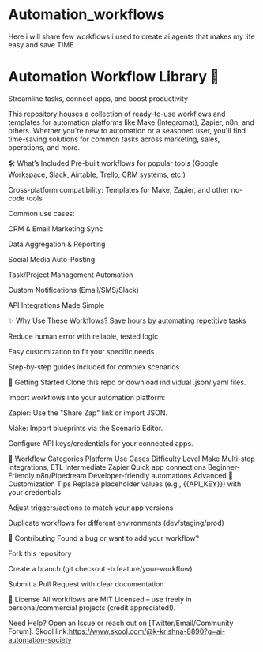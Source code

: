 # Automation_workflows
Here i will share few workflows i used to create ai agents that makes my life easy and save TIME

# Automation Workflow Library 🤖
Streamline tasks, connect apps, and boost productivity

This repository houses a collection of ready-to-use workflows and templates for automation platforms like Make (Integromat), Zapier, n8n, and others. Whether you're new to automation or a seasoned user, you'll find time-saving solutions for common tasks across marketing, sales, operations, and more.

🛠 What’s Included
Pre-built workflows for popular tools (Google Workspace, Slack, Airtable, Trello, CRM systems, etc.)

Cross-platform compatibility: Templates for Make, Zapier, and other no-code tools

Common use cases:

CRM & Email Marketing Sync

Data Aggregation & Reporting

Social Media Auto-Posting

Task/Project Management Automation

Custom Notifications (Email/SMS/Slack)

API Integrations Made Simple

✨ Why Use These Workflows?
Save hours by automating repetitive tasks

Reduce human error with reliable, tested logic

Easy customization to fit your specific needs

Step-by-step guides included for complex scenarios

🚀 Getting Started
Clone this repo or download individual .json/.yaml files.

Import workflows into your automation platform:

Zapier: Use the "Share Zap" link or import JSON.

Make: Import blueprints via the Scenario Editor.

Configure API keys/credentials for your connected apps.

📂 Workflow Categories
Platform	Use Cases	Difficulty Level
Make	Multi-step integrations, ETL	Intermediate
Zapier	Quick app connections	Beginner-Friendly
n8n/Pipedream	Developer-friendly automations	Advanced
🔧 Customization Tips
Replace placeholder values (e.g., {{API_KEY}}) with your credentials

Adjust triggers/actions to match your app versions

Duplicate workflows for different environments (dev/staging/prod)

🤝 Contributing
Found a bug or want to add your workflow?

Fork this repository

Create a branch (git checkout -b feature/your-workflow)

Submit a Pull Request with clear documentation

📜 License
All workflows are MIT Licensed – use freely in personal/commercial projects (credit appreciated!).

Need Help?
Open an Issue or reach out on [Twitter/Email/Community Forum].
Skool link:https://www.skool.com/@k-krishna-8890?g=ai-automation-society
